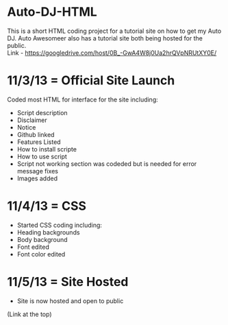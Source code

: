 Auto-DJ-HTML
===========

This is a short HTML coding project for a tutorial site on how to get my Auto DJ. Auto Awesomeer also has a tutorial site both being hosted for the public.<br />
Link - https://googledrive.com/host/0B_-GwA4W8j0Ua2hrQVpNRUtXY0E/

11/3/13 = Official Site Launch
============

Coded most HTML for interface for the site including:<br/>

* Script description<br/>
* Disclaimer<br/>
* Notice<br/>
* Github linked<br/>
* Features Listed<br/>
* How to install scripte<br/>
* How to use script<br/>
* Script not working section was codeded but is needed for error message fixes<br/>
* Images added<br/>

11/4/13 = CSS
============

* Started CSS coding including:<br/>
* Heading backgrounds<br/>
* Body background<br/>
* Font edited<br/>
* Font color edited<br/>

11/5/13 = Site Hosted
============

* Site is now hosted and open to public

(Link at the top)

